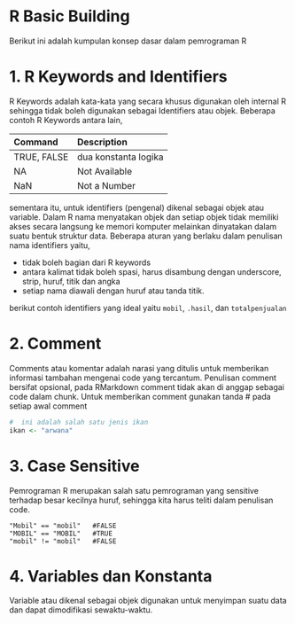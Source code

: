 # R Basic Building
Berikut ini adalah kumpulan konsep dasar dalam pemrograman R

# 1. R Keywords and Identifiers

R Keywords adalah kata-kata yang secara khusus digunakan oleh internal R sehingga tidak boleh digunakan sebagai Identifiers atau objek. Beberapa contoh R Keywords antara lain,

<div align="center">

| Command | Description |
| :--- | :--- |
| TRUE, FALSE | dua konstanta logika |
| NA | Not Available |
| NaN | Not a Number |

</div>

sementara itu, untuk identifiers (pengenal) dikenal sebagai objek atau variable. Dalam R nama menyatakan objek dan setiap objek tidak memiliki akses secara langsung ke memori komputer melainkan dinyatakan dalam suatu bentuk struktur data.
Beberapa aturan yang berlaku dalam penulisan nama identifiers yaitu,
- tidak boleh bagian dari R keywords
- antara kalimat tidak boleh spasi, harus disambung dengan underscore, strip, huruf, titik dan angka
- setiap nama diawali dengan huruf atau tanda titik.

berikut contoh identifiers yang ideal yaitu `mobil`, `.hasil`, dan `totalpenjualan`


# 2. Comment

Comments atau komentar adalah narasi yang ditulis untuk memberikan informasi tambahan mengenai code yang tercantum. Penulisan comment bersifat opsional, pada RMarkdown comment tidak akan di anggap sebagai code dalam chunk. Untuk memberikan comment gunakan tanda # pada setiap awal comment

```r
#  ini adalah salah satu jenis ikan
ikan <- "arwana"
```

# 3. Case Sensitive 

Pemrograman R merupakan salah satu pemrograman yang sensitive terhadap besar kecilnya huruf, sehingga kita harus teliti dalam penulisan code. 

```{r}
"Mobil" == "mobil"   #FALSE
"MOBIL" == "MOBIL"   #TRUE
"mobil" != "mobil"   #FALSE
```

# 4. Variables dan Konstanta

Variable atau dikenal sebagai objek digunakan untuk menyimpan suatu data dan dapat dimodifikasi sewaktu-waktu.





